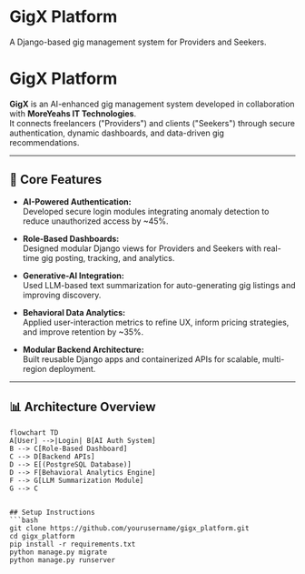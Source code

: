 # GigX Platform 

A Django-based gig management system for Providers and Seekers.

# GigX Platform

**GigX** is an AI-enhanced gig management system developed in collaboration with **MoreYeahs IT Technologies**.  
It connects freelancers ("Providers") and clients ("Seekers") through secure authentication, dynamic dashboards, and data-driven gig recommendations.

---

## 🧠 Core Features

- **AI-Powered Authentication:**  
  Developed secure login modules integrating anomaly detection to reduce unauthorized access by ~45%.

- **Role-Based Dashboards:**  
  Designed modular Django views for Providers and Seekers with real-time gig posting, tracking, and analytics.

- **Generative-AI Integration:**  
  Used LLM-based text summarization for auto-generating gig listings and improving discovery.

- **Behavioral Data Analytics:**  
  Applied user-interaction metrics to refine UX, inform pricing strategies, and improve retention by ~35%.

- **Modular Backend Architecture:**  
  Built reusable Django apps and containerized APIs for scalable, multi-region deployment.

---

## 📊 Architecture Overview

```mermaid
flowchart TD
A[User] -->|Login| B[AI Auth System]
B --> C[Role-Based Dashboard]
C --> D[Backend APIs]
D --> E[(PostgreSQL Database)]
D --> F[Behavioral Analytics Engine]
F --> G[LLM Summarization Module]
G --> C


## Setup Instructions
```bash
git clone https://github.com/yourusername/gigx_platform.git
cd gigx_platform
pip install -r requirements.txt
python manage.py migrate
python manage.py runserver
